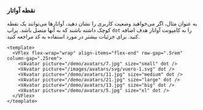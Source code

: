 ### نقطه آواتار

به عنوان مثال، اگر می‌خواهید وضعیت کاربری را نشان دهید، آواتارها می‌توانند یک نقطه کوچک داشته باشند که به آنها متصل باشد.
پراپ `dot` را به کامپونت آواتار هدف اضافه کنید.
برای جزئیات بیشتر در مورد استفاده به کد مراجعه کنید.

<!--code-->

```vue
<template>
  <VFlex flex-wrap="wrap" align-items="flex-end" row-gap=".5rem" column-gap=".25rem">
    <VAvatar picture="/demo/avatars/7.jpg" size="small" dot />
    <VAvatar picture="/images/avatars/svg/vuero-1.svg" dot />
    <VAvatar picture="/demo/avatars/11.jpg" size="medium" dot />
    <VAvatar picture="/demo/avatars/21.jpg" size="large" dot />
    <VAvatar picture="/demo/avatars/13.jpg" size="big" dot />
    <VAvatar picture="/demo/avatars/5.jpg" size="xl" dot />
  </VFlex>
</template>
```

<!--/code-->

<!--example-->

<VFlex flex-wrap="wrap" align-items="flex-end" row-gap=".5rem" column-gap=".25rem">
  <VAvatar picture="/demo/avatars/7.jpg" size="small" dot />
  <VAvatar picture="/images/avatars/svg/vuero-1.svg" dot />
  <VAvatar picture="/demo/avatars/11.jpg" size="medium" dot />
  <VAvatar picture="/demo/avatars/21.jpg" size="large" dot />
  <VAvatar picture="/demo/avatars/13.jpg" size="big" dot />
  <VAvatar picture="/demo/avatars/5.jpg" size="xl" dot />
</VFlex>

<!--/example-->
